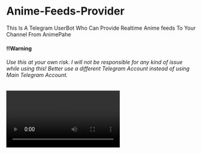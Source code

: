 # Anime-Feeds-Provider
This Is A Telegram UserBot Who Can Provide Realtime Anime feeds To Your Channel From AnimePahe

<h4>‼️Warning</h4>
<h6>Use this at your own risk. I will not be responsible for any kind of issue while using this! Better use a different Telegram Account instead of using Main Telegram Account.</h6>
<video src="https://telegra.ph/file/8eaa3de9369c326212c88.mp4"></video>
